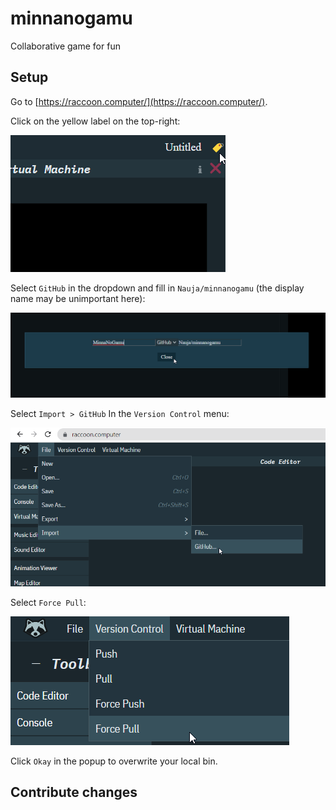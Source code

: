 # minnanogamu
Collaborative game for fun

## Setup

Go to [https://raccoon.computer/](https://raccoon.computer/).

Click on the yellow label on the top-right:

![OpenLinkMenu](https://github.com/Nauja/minnanogamu/raw/media/raccoon-open-link-menu.png)

Select `GitHub` in the dropdown and fill in `Nauja/minnanogamu` (the display name may be unimportant here):

![OpenLinkMenu](https://github.com/Nauja/minnanogamu/raw/media/raccoon-link-menu.png)

Select `Import > GitHub` In the `Version Control` menu:

![OpenLinkMenu](https://github.com/Nauja/minnanogamu/raw/media/raccoon-import-github.png)

Select `Force Pull`:

![OpenLinkMenu](https://github.com/Nauja/minnanogamu/raw/media/raccoon-menu-force-pull.png)

Click `Okay` in the popup to overwrite your local bin.

## Contribute changes

